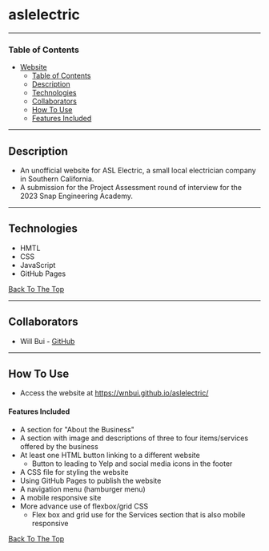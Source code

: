 # aslelectric

---

### Table of Contents

- [Website](#aslelectric)
	- [Table of Contents](#table-of-contents)
	- [Description](#description)
	- [Technologies](#technologies)
	- [Collaborators](#collaborators)
	- [How To Use](#how-to-use)
	- [Features Included](#features-included)

---

## Description
- An unofficial website for ASL Electric, a small local electrician company in Southern California.
- A submission for the Project Assessment round of interview for the 2023 Snap Engineering Academy.

---

## Technologies

- HMTL
- CSS
- JavaScript
- GitHub Pages

[Back To The Top](#aslelectric)

---

## Collaborators

- Will Bui - [GitHub](https://github.com/wnbui)

---

## How To Use

- Access the website at https://wnbui.github.io/aslelectric/

#### Features Included
- A section for "About the Business"
- A section with image and descriptions of three to four items/services offered by the business
- At least one HTML button linking to a different website
	- Button to leading to Yelp and social media icons in the footer 
- A CSS file for styling the website
- Using GitHub Pages to publish the website
- A navigation menu (hamburger menu)
- A mobile responsive site
- More advance use of flexbox/grid CSS
	- Flex box and grid use for the Services section that is also mobile responsive

[Back To The Top](#aslelectric)
